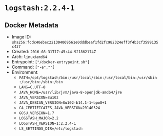 # `logstash:2.2.4-1`

## Docker Metadata

- Image ID: `sha256:fcdc40ebec221394069561e0dddbeaf1fd2fc982324eff3f4b3cf3599135c437`
- Created: `2016-08-31T17:45:44.921862174Z`
- Arch: `linux`/`amd64`
- Entrypoint: `["/docker-entrypoint.sh"]`
- Command: `["-e",""]`
- Environment:
  - `PATH=/opt/logstash/bin:/usr/local/sbin:/usr/local/bin:/usr/sbin:/usr/bin:/sbin:/bin`
  - `LANG=C.UTF-8`
  - `JAVA_HOME=/usr/lib/jvm/java-8-openjdk-amd64/jre`
  - `JAVA_VERSION=8u102`
  - `JAVA_DEBIAN_VERSION=8u102-b14.1-1~bpo8+1`
  - `CA_CERTIFICATES_JAVA_VERSION=20140324`
  - `GOSU_VERSION=1.7`
  - `LOGSTASH_MAJOR=2.2`
  - `LOGSTASH_VERSION=1:2.2.4-1`
  - `LS_SETTINGS_DIR=/etc/logstash`
